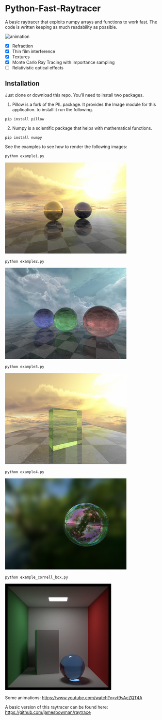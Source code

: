 # Python-Fast-Raytracer

A basic raytracer that exploits numpy arrays and functions to work fast.
The code is written keeping as much readability as possible. 

![animation](/images/animation.gif)

- [x] Refraction
- [x] Thin film interference
- [x] Textures
- [x] Monte Carlo Ray Tracing with importance sampling
- [ ] Relativistic optical effects

## Installation

Just clone or download this repo. You'll need to install two packages.

1. Pillow is a fork of the PIL package.  It provides the Image module for this application.
to install it run the following.
```
pip install pillow
```
2. Numpy is a scientific package that helps with mathematical functions.
```
pip install numpy
```

See the examples to see how to render the following images:

```
python example1.py
```

![N|Solid](/images/EXAMPLE1.png)

```
python example2.py
```

![N|Solid](/images/EXAMPLE2.png)

```
python example3.py
```

![N|Solid](/images/EXAMPLE3.png)
```
python example4.py
```

![N|Solid](/images/EXAMPLE4.png)

```
python example_cornell_box.py
```

![N|Solid](/images/cornell_box.png)

Some animations:
https://www.youtube.com/watch?v=vt9vAcZQT4A

A basic version of this raytracer can be found here:
https://github.com/jamesbowman/raytrace

